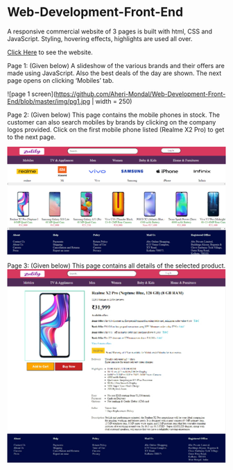 # Web-Development-Front-End
A responsive commercial website of 3 pages is built with html, CSS and JavaScript. Styling, hovering effects, highlights are used all over.

[Click Here](https://aheri-mondal.github.io/Web-Development-Front-End/) to see the website.

Page 1:  (Given below) A slideshow of the various brands and their offers are made using JavaScript. Also the best deals of the day are shown. The next page opens on clicking ‘Mobiles’ tab.

  ![page 1 screen](https://github.com/Aheri-Mondal/Web-Development-Front-End/blob/master/img/pg1.jpg | width = 250)













Page 2: (Given below) This page contains the mobile phones in stock. The customer can also search mobiles by brands by clicking on the company logos provided. Click on the first mobile phone listed (Realme X2 Pro) to get to the next page.
  
  ![page 2 screen](https://github.com/Aheri-Mondal/Web-Development-Front-End/blob/master/img/pg2.PNG)

















Page 3: (Given below) This page contains all details of the selected product. 
    ![page 1 screen](https://github.com/Aheri-Mondal/Web-Development-Front-End/blob/master/img/pg3.jpg)



